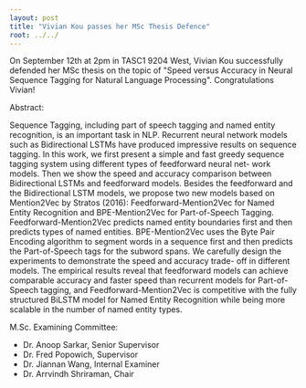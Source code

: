 ```yaml
---
layout: post
title: "Vivian Kou passes her MSc Thesis Defence"
root: ../../
---
```


On September 12th at 2pm in TASC1 9204 West, Vivian Kou successfully defended her MSc
thesis on the topic of "Speed versus Accuracy in Neural Sequence Tagging for
Natural Language Processing". Congratulations Vivian!

Abstract:

Sequence Tagging, including part of speech tagging and named entity
recognition, is an important task in NLP. Recurrent neural network models such
as Bidirectional LSTMs have produced impressive results on sequence tagging. In
this work, we first present a simple and fast greedy sequence tagging system
using different types of feedforward neural net- work models. Then we show the
speed and accuracy comparison between Bidirectional LSTMs and feedforward
models. Besides the feedforward and the Bidirectional LSTM models, we propose
two new models based on Mention2Vec by Stratos (2016): Feedforward-Mention2Vec
for Named Entity Recognition and BPE-Mention2Vec for Part-of-Speech Tagging.
Feedforward-Mention2Vec predicts named entity boundaries first and then
predicts types of named entities. BPE-Mention2Vec uses the Byte Pair Encoding
algorithm to segment words in a sequence first and then predicts the
Part-of-Speech tags for the subword spans. We carefully design the experiments
to demonstrate the speed and accuracy trade- off in different models. The
empirical results reveal that feedforward models can achieve comparable
accuracy and faster speed than recurrent models for Part-of-Speech tagging, and
Feedforward-Mention2Vec is competitive with the fully structured BiLSTM model
for Named Entity Recognition while being more scalable in the number of named
entity types.

M.Sc. Examining Committee:

* Dr. Anoop Sarkar, Senior Supervisor
* Dr. Fred Popowich, Supervisor
* Dr. Jiannan Wang, Internal Examiner
* Dr. Arrvindh Shriraman, Chair
